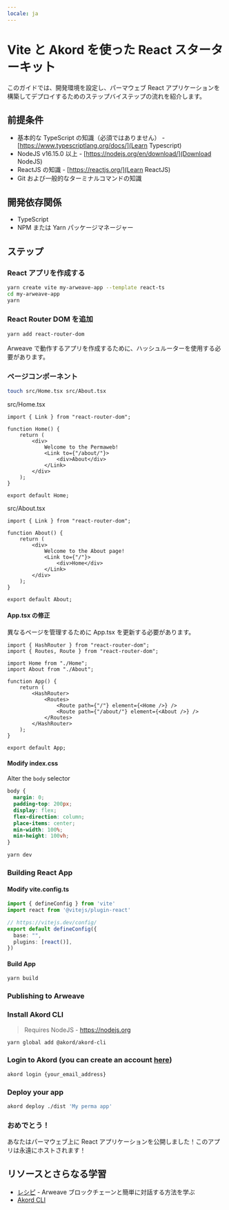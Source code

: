 ```yaml
---
locale: ja
---
```

# Vite と Akord を使った React スターターキット

このガイドでは、開発環境を設定し、パーマウェブ React アプリケーションを構築してデプロイするためのステップバイステップの流れを紹介します。

## 前提条件

- 基本的な TypeScript の知識（必須ではありません） - [https://www.typescriptlang.org/docs/](Learn Typescript)
- NodeJS v16.15.0 以上 - [https://nodejs.org/en/download/](Download NodeJS)
- ReactJS の知識 - [https://reactjs.org/](Learn ReactJS)
- Git および一般的なターミナルコマンドの知識

## 開発依存関係

- TypeScript
- NPM または Yarn パッケージマネージャー

## ステップ

### React アプリを作成する


```sh
yarn create vite my-arweave-app --template react-ts
cd my-arweave-app
yarn
```

### React Router DOM を追加

```sh
yarn add react-router-dom
```

Arweave で動作するアプリを作成するために、ハッシュルーターを使用する必要があります。

### ページコンポーネント

```sh
touch src/Home.tsx src/About.tsx
```

src/Home.tsx

```tsx
import { Link } from "react-router-dom";

function Home() {
	return (
		<div>
			Welcome to the Permaweb!
			<Link to={"/about/"}>
				<div>About</div>
			</Link>
		</div>
	);
}

export default Home;
```

src/About.tsx

```tsx
import { Link } from "react-router-dom";

function About() {
	return (
		<div>
			Welcome to the About page!
			<Link to={"/"}>
				<div>Home</div>
			</Link>
		</div>
	);
}

export default About;
```

#### App.tsx の修正

異なるページを管理するために App.tsx を更新する必要があります。

```tsx
import { HashRouter } from "react-router-dom";
import { Routes, Route } from "react-router-dom";

import Home from "./Home";
import About from "./About";

function App() {
	return (
		<HashRouter>
			<Routes>
				<Route path={"/"} element={<Home />} />
				<Route path={"/about/"} element={<About />} />
			</Routes>
		</HashRouter>
	);
}

export default App;
```

#### Modify index.css

Alter the `body` selector

```css
body {
  margin: 0;
  padding-top: 200px;
  display: flex;
  flex-direction: column;
  place-items: center;
  min-width: 100%;
  min-height: 100vh;
}
```

```sh
yarn dev
```

### Building React App

#### Modify vite.config.ts

```ts
import { defineConfig } from 'vite'
import react from '@vitejs/plugin-react'

// https://vitejs.dev/config/
export default defineConfig({
  base: "",
  plugins: [react()],
})
```
#### Build App

```sh
yarn build
```

### Publishing to Arweave

### Install Akord CLI

> Requires NodeJS - https://nodejs.org

```sh
yarn global add @akord/akord-cli
```

### Login to Akord (you can create an account [here](https://v2.akord.com/signup))

```sh
akord login {your_email_address}
```

### Deploy your app

```sh
akord deploy ./dist 'My perma app'
```

### おめでとう！

あなたはパーマウェブ上に React アプリケーションを公開しました！このアプリは永遠にホストされます！

## リソースとさらなる学習

- [レシピ](https://github.com/Akord-com/recipes) - Arweave ブロックチェーンと簡単に対話する方法を学ぶ
- [Akord CLI](https://github.com/Akord-com/akord-cli)

